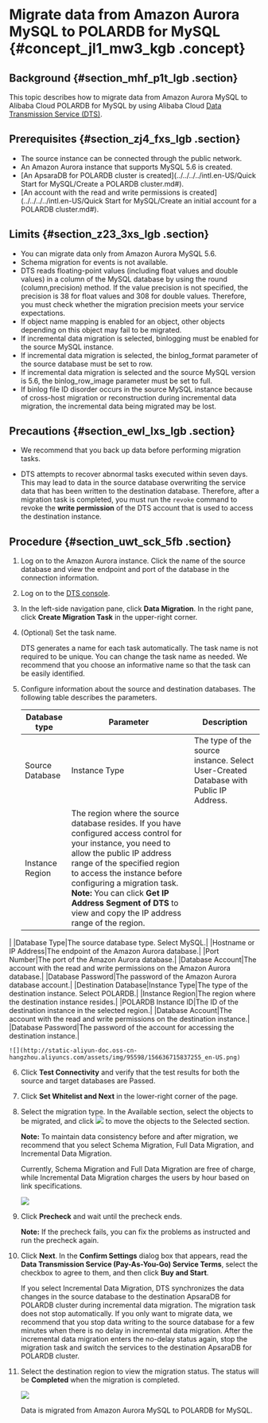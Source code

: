 # Migrate data from Amazon Aurora MySQL to POLARDB for MySQL {#concept_jl1_mw3_kgb .concept}

## Background {#section_mhf_p1t_lgb .section}

This topic describes how to migrate data from Amazon Aurora MySQL to Alibaba Cloud POLARDB for MySQL by using Alibaba Cloud [Data Transmission Service \(DTS\)](https://www.alibabacloud.com/help/zh/product/26590.htm).

## Prerequisites {#section_zj4_fxs_lgb .section}

-   The source instance can be connected through the public network.
-   An Amazon Aurora instance that supports MySQL 5.6 is created.
-   [An ApsaraDB for POLARDB cluster is created](../../../../intl.en-US/Quick Start for MySQL/Create a POLARDB cluster.md#).
-   [An account with the read and write permissions is created](../../../../intl.en-US/Quick Start for MySQL/Create an initial account for a POLARDB cluster.md#).

## Limits {#section_z23_3xs_lgb .section}

-   You can migrate data only from Amazon Aurora MySQL 5.6.
-   Schema migration for events is not available.
-   DTS reads floating-point values \(including float values and double values\) in a column of the MySQL database by using the round \(column,precision\) method. If the value precision is not specified, the precision is 38 for float values and 308 for double values. Therefore, you must check whether the migration precision meets your service expectations.
-   If object name mapping is enabled for an object, other objects depending on this object may fail to be migrated.
-   If incremental data migration is selected, binlogging must be enabled for the source MySQL instance.
-   If incremental data migration is selected, the binlog\_format parameter of the source database must be set to row.
-   If incremental data migration is selected and the source MySQL version is 5.6, the binlog\_row\_image parameter must be set to full.
-   If binlog file ID disorder occurs in the source MySQL instance because of cross-host migration or reconstruction during incremental data migration, the incremental data being migrated may be lost.

## Precautions {#section_ewl_lxs_lgb .section}

-   We recommend that you back up data before performing migration tasks.

-   DTS attempts to recover abnormal tasks executed within seven days. This may lead to data in the source database overwriting the service data that has been written to the destination database. Therefore, after a migration task is completed, you must run the `revoke` command to revoke the **write permission** of the DTS account that is used to access the destination instance.


## Procedure {#section_uwt_sck_5fb .section}

1.  Log on to the Amazon Aurora instance. Click the name of the source database and view the endpoint and port of the database in the connection information.
2.  Log on to the [DTS console](https://dts.console.aliyun.com/).
3.  In the left-side navigation pane, click **Data Migration**. In the right pane, click **Create Migration Task** in the upper-right corner.
4.  \(Optional\) Set the task name.

    DTS generates a name for each task automatically. The task name is not required to be unique. You can change the task name as needed. We recommend that you choose an informative name so that the task can be easily identified.

5.  Configure information about the source and destination databases. The following table describes the parameters.

    |Database type|Parameter|Description|
    |-------------|---------|-----------|
    |Source Database|Instance Type|The type of the source instance. Select User-Created Database with Public IP Address.|
    |Instance Region|The region where the source database resides. If you have configured access control for your instance, you need to allow the public IP address range of the specified region to access the instance before configuring a migration task. **Note:** You can click **Get IP Address Segment of DTS** to view and copy the IP address range of the region.

 |
    |Database Type|The source database type. Select MySQL.|
    |Hostname or IP Address|The endpoint of the Amazon Aurora database.|
    |Port Number|The port of the Amazon Aurora database.|
    |Database Account|The account with the read and write permissions on the Amazon Aurora database.|
    |Database Password|The password of the Amazon Aurora database account.|
    |Destination Database|Instance Type|The type of the destination instance. Select POLARDB.|
    |Instance Region|The region where the destination instance resides.|
    |POLARDB Instance ID|The ID of the destination instance in the selected region.|
    |Database Account|The account with the read and write permissions on the destination instance.|
    |Database Password|The password of the account for accessing the destination instance.|

    ![](http://static-aliyun-doc.oss-cn-hangzhou.aliyuncs.com/assets/img/95598/156636715837255_en-US.png)

6.  Click **Test Connectivity** and verify that the test results for both the source and target databases are Passed.
7.  Click **Set Whitelist and Next** in the lower-right corner of the page.
8.  Select the migration type. In the Available section, select the objects to be migrated, and click ![](http://static-aliyun-doc.oss-cn-hangzhou.aliyuncs.com/assets/img/95598/156636715837264_en-US.png) to move the objects to the Selected section.

    **Note:** To maintain data consistency before and after migration, we recommend that you select Schema Migration, Full Data Migration, and Incremental Data Migration.

    Currently, Schema Migration and Full Data Migration are free of charge, while Incremental Data Migration charges the users by hour based on link specifications.

    ![](http://static-aliyun-doc.oss-cn-hangzhou.aliyuncs.com/assets/img/95598/156636715937261_en-US.png)

9.  Click **Precheck** and wait until the precheck ends.

    **Note:** If the precheck fails, you can fix the problems as instructed and run the precheck again.

10. Click **Next**. In the **Confirm Settings** dialog box that appears, read the **Data Transmission Service \(Pay-As-You-Go\) Service Terms**, select the checkbox to agree to them, and then click **Buy and Start**.

    If you select Incremental Data Migration, DTS synchronizes the data changes in the source database to the destination ApsaraDB for POLARDB cluster during incremental data migration. The migration task does not stop automatically. If you only want to migrate data, we recommend that you stop data writing to the source database for a few minutes when there is no delay in incremental data migration. After the incremental data migration enters the no-delay status again, stop the migration task and switch the services to the destination ApsaraDB for POLARDB cluster.

11. Select the destination region to view the migration status. The status will be **Completed** when the migration is completed.

    ![](http://static-aliyun-doc.oss-cn-hangzhou.aliyuncs.com/assets/img/95598/156636715937263_en-US.png)

    Data is migrated from Amazon Aurora MySQL to POLARDB for MySQL.


